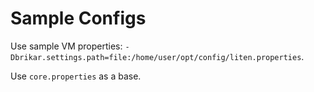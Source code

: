 
# Sample Configs

Use sample VM properties: ``-Dbrikar.settings.path=file:/home/user/opt/config/liten.properties``.

Use ``core.properties`` as a base.


